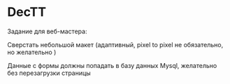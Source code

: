 # DecTT
Задание для веб-мастера:

Сверстать небольшой макет (адаптивный, pixel to pixel не обязательно, но желательно )

Данные с формы должны попадать в базу данных Mysql, желательно без перезагрузки страницы

 